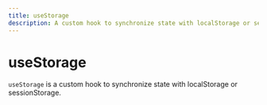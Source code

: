 ```yaml
---
title: useStorage
description: A custom hook to synchronize state with localStorage or sessionStorage.
---
```


# useStorage
`useStorage` is a custom hook to synchronize state with localStorage or sessionStorage.